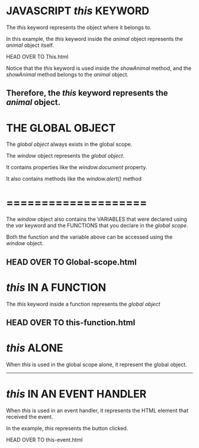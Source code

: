 # JAVASCRIPT *this* KEYWORD
The *this* keyword represents the object where it belongs to.

In this example, the *this* keyword inside the *animal* object represents the *animal* object itself.

<script>
    const animal = {
        name: "lion", 
        color: "yellow",
        isWild: true,
        showAnimal: function(){
            document.getElementById("demo").innerHTML = "The " + this.name + " is " + this.color;
        }
    };

    animal.showAnimal();
</script>

HEAD OVER TO This.html

Notice that the *this* keyword is used inside the *showAnimal* method, and the *showAnimal* method belongs to the *animal* object.

Therefore, the *this* keyword represents the *animal* object.
---------------------------------------------------------------------


# THE GLOBAL OBJECT
The *global object* always exists in the global scope.

The *window* object represents the *global object*.

It contains properties like the *window.document* property.

<script>
    window.document.write("Making Progress");
</script>

It also contains methods like the *window.alert()* method

<script>
    window.alert("Making Progress");
</script>

====================
====================

The *window* object also contains the VARIABLES that were declared using the *var* keyword and the FUNCTIONS that you declare in the *global scope*.

<script>
    var animal = "lion";
    function greetUser(){
        alert("Making Progress!");
    }
</script>


Both the function and the variable above can be accessed using the *window* object.

<script>
    var animal = "lion";
    function greetUser(){
        alert("Making Progress!");
    }

    document.getElementById("demo").innerHTML = window.animal;
    window.greetUser();
</script>


HEAD OVER TO Global-scope.html
---------------------------------------------------------------------


# *this* IN A FUNCTION
The *this* keyword inside a function represents the *global object*

<script>
    var animal = "dog";
    function myFunc(){
        var x = this;
        x.alert("I want to buy a " + x.animal);
    }
</script>

HEAD OVER TO this-function.html
---------------------------------------------------------------------


# *this* ALONE
When *this* is used in the global scope alone, it represent the global object.

<script>
    this.alert("Making Progress");
</script>

---------------------------------------------------------------------


# *this* IN AN EVENT HANDLER
When *this* is used in an event handler, it represents the HTML element that received the event.

In the example, *this* represents the button clicked.

<script>
    const btn = document.getElementById("btn");

    btn.onclick = function(){
        this.style.background = "red";
        this.style.color = "white";
    };
</script>


HEAD OVER TO this-event.html